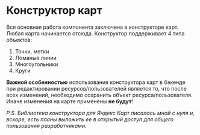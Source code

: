 # Конструктор карт

Вся основная работа компонента заключена в конструкторе карт. Любая карта начинается отсюда.
Конструктор поддерживает 4 типа объектов:

1. Точки, метки
2. Ломаные линии
3. Многоугольники
4. Круги

**Важной особенностью** использования конструктора карт в бэкенде при редактировании ресурсов/пользователей является то, что после всех изменений, необходимо сохранить объект ресурса/пользователя. Иначе изменения на карте применены **не будут**!

_P.S. Библиотека конструктора для Яндекс Карт писалась мной с нуля и, вскоре, есть планы выложить ее в открытый доступ для общего пользования разработчиками._
